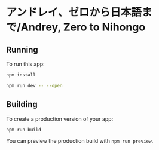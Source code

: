 # アンドレイ、ゼロから日本語まで/Andrey, Zero to Nihongo



## Running

To run this app:

```bash
npm install
```

```bash
npm run dev -- --open
```

## Building

To create a production version of your app:

```bash
npm run build
```

You can preview the production build with `npm run preview`.

